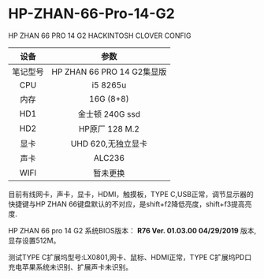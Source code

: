 # HP-ZHAN-66-Pro-14-G2
HP ZHAN 66 PRO 14 G2 HACKINTOSH CLOVER CONFIG

| 设备 | 参数 | 
| :---:         |     :---:      | 
| 笔记型号  | HP ZHAN 66 PRO 14 G2集显版  | 
| CPU   | i5 8265u     | 
| 内存     | 16G (8+8)   | 
| HD1     | 金士顿 240G ssd   |
| HD2     | HP原厂 128 M.2   |
| 显卡    | UHD 620,无独立显卡   |
| 声卡    | ALC236   |
| WIFI    | 暂未更换   |

目前有线网卡，声卡，显卡，HDMI，触摸板，TYPE C,USB正常，调节显示器的快捷键与HP ZHAN 66键盘默认的不对应，是shift+f2降低亮度，shift+f3提高亮度.


HP ZHAN 66 pro 14 G2 系统BIOS版本： **R76 Ver. 01.03.00 04/29/2019** 版本,显存设置512M。

测试TYPE C扩展坞型号:LX0801,网卡、鼠标、HDMI正常，TYPE C扩展坞PD口充电苹果系统未识别、扩展声卡未识别。

